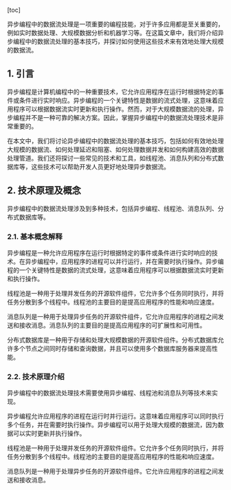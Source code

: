 
[toc]                    
                
                
异步编程中的数据流处理是一项重要的编程技能，对于许多应用都是至关重要的，例如实时数据处理、大规模数据分析和机器学习等。在这篇文章中，我们将介绍异步编程中的数据流处理的基本技巧，并探讨如何使用这些技术来有效地处理大规模的数据流。

## 1. 引言

异步编程是计算机编程中的一种重要技术，它允许应用程序在运行时根据特定的事件或条件进行实时响应。异步编程的一个关键特性是数据的流式处理，这意味着应用程序可以根据数据流实时更新和执行操作。然而，对于大规模数据流的处理，异步编程并不是一种可靠的解决方案。因此，掌握异步编程中的数据流处理技术是非常重要的。

在本文中，我们将讨论异步编程中的数据流处理的基本技巧，包括如何有效地处理大规模的数据流、如何处理延迟和阻塞、如何处理数据并发和如何构建高效的数据处理管道。我们还将探讨一些常见的技术和工具，如线程池、消息队列和分布式数据库等，这些技术可以帮助开发人员更好地处理异步数据流。

## 2. 技术原理及概念

异步编程中的数据流处理涉及到多种技术，包括异步编程、线程池、消息队列、分布式数据库等。

### 2.1. 基本概念解释

异步编程是一种允许应用程序在运行时根据特定的事件或条件进行实时响应的技术。在异步编程中，应用程序的进程可以并行运行，并在需要时执行操作。异步编程的一个关键特性是数据的流式处理，这意味着应用程序可以根据数据流实时更新和执行操作。

线程池是一种用于处理并发任务的开源软件组件，它允许多个任务同时执行，并将任务分散到多个线程中。线程池的主要目的是提高应用程序的性能和响应速度。

消息队列是一种用于处理异步任务的开源软件组件，它允许应用程序的进程之间发送和接收消息。消息队列的主要目的是提高应用程序的可扩展性和可用性。

分布式数据库是一种用于存储和处理大规模数据的开源软件组件。分布式数据库允许多个节点之间同时存储和查询数据，并且可以使用多个数据库服务器来提高性能。

### 2.2. 技术原理介绍

异步编程中的数据流处理技术需要使用异步编程、线程池和消息队列等技术来实现。

异步编程允许应用程序的进程在运行时并行运行。这意味着应用程序可以同时执行多个任务，并在需要时执行操作。异步编程可以用于处理大规模的数据流，因为数据可以实时更新并执行操作。

线程池是一种用于处理并发任务的开源软件组件。它允许多个任务同时执行，并将任务分散到多个线程中。线程池的主要目的是提高应用程序的性能和响应速度。

消息队列是一种用于处理异步任务的开源软件组件。它允许应用程序的进程之间发送和接收消息。

